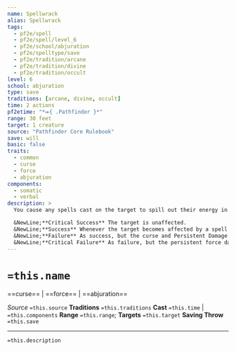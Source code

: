```yaml
---
name: Spellwrack
alias: Spellwrack
tags:
  - pf2e/spell
  - pf2e/spell/level_6
  - pf2e/school/abjuration
  - pf2e/spelltype/save
  - pf2e/tradition/arcane
  - pf2e/tradition/divine
  - pf2e/tradition/occult
level: 6
school: abjuration
type: save
traditions: [arcane, divine, occult]
time: 2 actions
pf2etime: "*⬺{ .Pathfinder }*"
range: 30 feet
target: 1 creature
source: "Pathfinder Core Rulebook"
save: will
basic: false
traits:
  - common
  - curse
  - force
  - abjuration
components:
  - somatic
  - verbal
description: >
  You cause any spells cast on the target to spill out their energy in harmful surges. The target must attempt a Will save.

  &NewLine;**Critical Success** The target is unaffected.
  &NewLine;**Success** Whenever the target becomes affected by a spell with a duration, the target takes 2d12 persistent force damage. Each time it takes persistent force damage from spellwrack, it reduces the remaining duration of spells affecting it by 1 round. Only a successful Arcana check against your spell DC can help the target recover from the [[Persistent Damage]]; the curse and the Persistent Damage end after 1 minute.
  &NewLine;**Failure** As success, but the curse and Persistent Damage do not end on their own.
  &NewLine;**Critical Failure** As failure, but the persistent force damage is 4d12 persistent force damage.
---
```

# `=this.name`
==curse== | ==force== | ==abjuration==

*Source* `=this.source`
**Traditions** `=this.traditions`
**Cast** `=this.time` | `=this.components`
**Range** `=this.range`; **Targets** `=this.target`
**Saving Throw** `=this.save`

***
`=this.description`